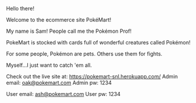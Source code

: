 Hello there!

Welcome to the ecommerce site PokéMart!

My name is Sam! People call me the Pokémon Prof!

PokeMart is stocked with cards full of wonderful creatures called Pokémon!

For some people, Pokémon are pets. Others use them for fights.

Myself...I just want to catch 'em all.

Check out the live site at: https://pokemart-snl.herokuapp.com/
Admin email: oak@pokemart.com
Admin pw: 1234

User email: ash@pokemart.com
User pw: 1234
